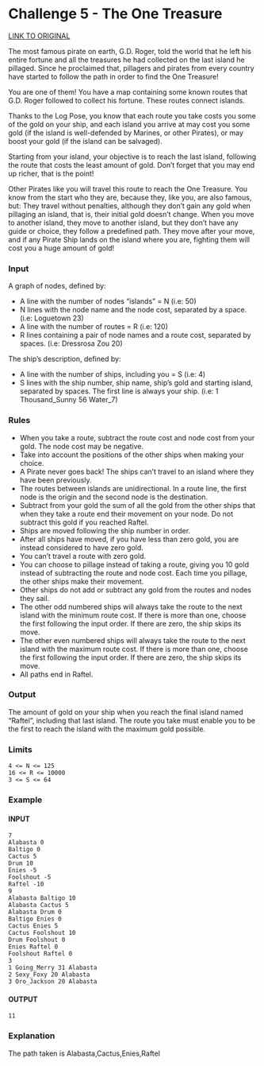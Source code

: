 # Challenge 5 - The One Treasure

[LINK TO ORIGINAL](https://contest.tuenti.net/Challenges?id=5)

The most famous pirate on earth, G.D. Roger, told the world that he left his entire fortune and all the treasures he had collected on the last island he pillaged. Since he proclaimed that, pillagers and pirates from every country have started to follow the path in order to find the One Treasure!

You are one of them!
You have a map containing some known routes that G.D. Roger followed to collect his fortune. These routes connect islands.

Thanks to the Log Pose, you know that each route you take costs you some of the gold on your ship, and each island you arrive at may cost you some gold (if the island is well-defended by Marines, or other Pirates), or may boost your gold (if the island can be salvaged).

Starting from your island, your objective is to reach the last island, following the route that costs the least amount of gold. Don’t forget that you may end up richer, that is the point!

Other Pirates like you will travel this route to reach the One Treasure. You know from the start who they are, because they, like you, are also famous, but: They travel without penalties, although they don’t gain any gold when pillaging an island, that is, their initial gold doesn’t change. When you move to another island, they move to another island, but they don’t have any guide or choice, they follow a predefined path. They move after your move, and if any Pirate Ship lands on the island where you are, fighting them will cost you a huge amount of gold!

### Input

A graph of nodes, defined by:

* A line with the number of nodes “islands” = N (i.e: 50)
* N lines with the node name and the node cost, separated by a space. (i.e: Loguetown 23)
* A line with the number of routes = R (i.e: 120)
* R lines containing a pair of node names and a route cost, separated by spaces. (i.e: Dressrosa Zou 20)


The ship’s description, defined by:

* A line with the number of ships, including you = S (i.e: 4)
* S lines with the ship number, ship name, ship’s gold and starting island, separated by spaces. The first line is always your ship. (i.e: 1 Thousand\_Sunny 56 Water\_7)


### Rules

* When you take a route, subtract the route cost and node cost from your gold. The node cost may be negative.
* Take into account the positions of the other ships when making your choice.
* A Pirate never goes back! The ships can’t travel to an island where they have been previously.
* The routes between islands are unidirectional. In a route line, the first node is the origin and the second node is the destination.
* Subtract from your gold the sum of all the gold from the other ships that when they take a route end their movement on your node. Do not subtract this gold if you reached Raftel.
* Ships are moved following the ship number in order.
* After all ships have moved, if you have less than zero gold, you are instead considered to have zero gold.
* You can’t travel a route with zero gold.
* You can choose to pillage instead of taking a route, giving you 10 gold instead of subtracting the route and node cost. Each time you pillage, the other ships make their movement.
* Other ships do not add or subtract any gold from the routes and nodes they sail.
* The other odd numbered ships will always take the route to the next island with the minimum route cost. If there is more than one, choose the first following the input order. If there are zero, the ship skips its move.
* The other even numbered ships will always take the route to the next island with the maximum route cost. If there is more than one, choose the first following the input order. If there are zero, the ship skips its move.
* All paths end in Raftel.

### Output

The amount of gold on your ship when you reach the final island named “Raftel”, including that last island. The route you take must enable you to be the first to reach the island with the maximum gold possible.

### Limits

```
4 <= N <= 125
16 <= R <= 10000
3 <= S <= 64
```

### Example

#### INPUT

```
7
Alabasta 0
Baltigo 0
Cactus 5
Drum 10
Enies -5
Foolshout -5
Raftel -10
9
Alabasta Baltigo 10
Alabasta Cactus 5
Alabasta Drum 0
Baltigo Enies 0
Cactus Enies 5
Cactus Foolshout 10
Drum Foolshout 0
Enies Raftel 0
Foolshout Raftel 0
3
1 Going_Merry 31 Alabasta
2 Sexy_Foxy 20 Alabasta
3 Oro_Jackson 20 Alabasta
```

#### OUTPUT

```
11
```

### Explanation

The path taken is Alabasta,Cactus,Enies,Raftel


